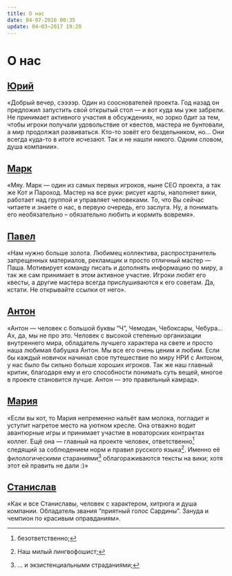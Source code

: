 ```yaml
---
title: О нас
date: 04-07-2016 00:35
update: 04−03−2017 19:20
---
```


# О нас

## [Юрий](https://vk.com/snegory)

«Добрый вечер, сээээр. Один из сооснователей проекта. Год назад он предложил запустить свой открытый стол — и вот куда мы уже забрели. Не принимает активного участия в обсуждениях, но зорко бдит за тем, чтобы игроки получали удовольствие от квестов, мастера не бунтовали, а мир продолжал развиваться. Кто-то зовёт его бездельником, но… Они всегда куда-то в итоге исчезают. Так и не нашли никого. Одним словом, душа компании».

## [Марк](https://vk.com/mairc)

«Мяу. Марк — один из самых первых игроков, ныне СЕО проекта, а так же Кот и Пароход. Мастер на все руки: рисует карты, наполняет вики, работает над группой и управляет человеками. То, что Вы сейчас читаете и знаете о нас, в первую очередь, его заслуга. Ну, а понимать его необязательно – обязательно любить и кормить вовремя».

## [Павел](https://vk.com/pavel_grom)

«Нам нужно больше золота. Любимец коллектива, распространитель запрещенных материалов, рекламщик и просто отличный мастер — Паша. Мотивирует команду писать и дополнять информацию по миру, а так же сам принимает в этом активное участие. Игроки любят его квесты, а другие мастера всегда прислушиваются к его советам. Да, кстати. Не открывайте ссылки от него».

## [Антон](https://vk.com/shumerlav)

«Антон — человек с большой буквы “Ч”, Чемодан, Чебоксары, Чебура… Ах, да, мы не про это. Человек с высокой степенью организации внутреннего мира, обладатель лучшего характера на свете и просто наша любимая бабушка Антон. Мы все его очень ценим и любим. Если бы каждый новичок начинал свое путешествие по миру НРИ с Антоном, у нас было бы сильно больше хороших игроков. Так же наш главный критик, благодаря ему и его способности понимать суть вещей, многое в проекте становится лучше. Антон — это правильный камрад».

## [Мария](https://vk.com/id112656555)

«Если вы кот, то Мария непременно нальёт вам молока, погладит и уступит нагретое место на уютном кресле. Она отважно водит авантюрные игры и принимает участие в новаторских контрактах коллег. Ещё она — главный на проекте человек, ответственно[^duty] следящий за соблюдением норм и правил русского языка[^nazi]. Именно её филологическими стараниями[^existential] облагораживаются тексты на вики; хотя этот ей править не дали :)»

## [Станислав](https://vk.com/tesey)

«Как и все Станиславы, человек с характером, хитрюга и душа компании. Обладатель звания “приятный голос Сардины”. Зануда и чемпион по красивым оправданиям».


[^nazi]: Наш милый лингвофошист;
[^existential]: … и экзистенциальными страданиями;
[^duty]: безответственно;